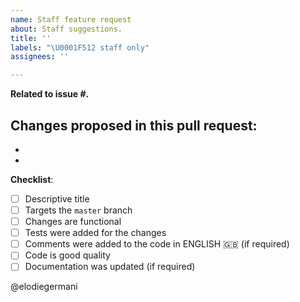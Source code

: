 ```yaml
---
name: Staff feature request
about: Staff suggestions.
title: ''
labels: "\U0001F512 staff only"
assignees: ''

---
```


**Related to issue #.**

**Changes proposed in this pull request**:
- 
- 
- 

**Checklist**:
- [ ] Descriptive title
- [ ] Targets the `master` branch
- [ ] Changes are functional 
- [ ] Tests were added for the changes
- [ ] Comments were added to the code in ENGLISH 🇬🇧 (if required)
- [ ] Code is good quality 
- [ ] Documentation was updated (if required)

@elodiegermani
